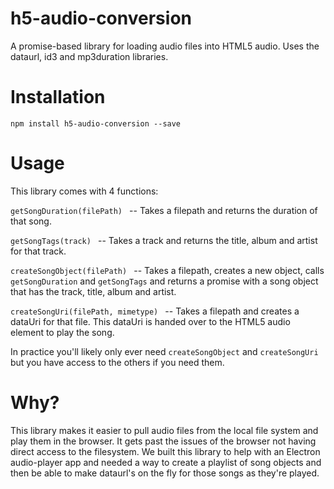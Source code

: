 # h5-audio-conversion
A promise-based library for loading audio files into HTML5 audio.  Uses the dataurl, id3 and mp3duration libraries. 

# Installation
`npm install h5-audio-conversion --save`

# Usage
This library comes with 4 functions:

`getSongDuration(filePath) ` -- Takes a filepath and returns the duration of that song.

`getSongTags(track) ` -- Takes a track and returns the title, album and artist for that track.

`createSongObject(filePath) ` -- Takes a filepath, creates a new object, calls `getSongDuration` and `getSongTags` and returns a promise with a song object that has the track, title, album and artist.  

`createSongUri(filePath, mimetype) ` -- Takes a filepath and creates a dataUri for that file.  This dataUri is handed over to the HTML5 audio element to play the song.

In practice you'll likely only ever need `createSongObject` and `createSongUri` but you have access to the others if you need them.

# Why?
This library makes it easier to pull audio files from the local file system and play them in the browser.  It gets past the issues of the browser not having direct access to the filesystem.  We built this library to help with an Electron audio-player app and needed a way to create a playlist of song objects and then be able to make dataurl's on the fly for those songs as they're played.  
